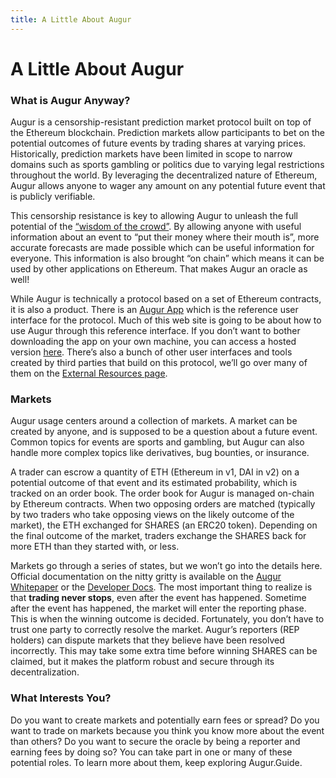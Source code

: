 ```yaml
---
title: A Little About Augur
---
```

# A Little About Augur

### What is Augur Anyway?

Augur is a censorship-resistant prediction market protocol built on top of the Ethereum blockchain. Prediction markets allow participants to bet on the potential outcomes of future events by trading shares at varying prices. Historically, prediction markets have been limited in scope to narrow domains such as sports gambling or politics due to varying legal restrictions throughout the world. By leveraging the decentralized nature of Ethereum, Augur allows anyone to wager any amount on any potential future event that is publicly verifiable. 

This censorship resistance is key to allowing Augur to unleash the full potential of the [“wisdom of the crowd”](https://en.wikipedia.org/wiki/Wisdom_of_the_crowd). By allowing anyone with useful information about an event to “put their money where their mouth is”, more accurate forecasts are made possible which can be useful information for everyone. This information is also brought “on chain” which means it can be used by other applications on Ethereum. That makes Augur an oracle as well!

While Augur is technically a protocol based on a set of Ethereum contracts, it is also a product. There is an [Augur App](https://github.com/AugurProject/augur-app) which is the reference user interface for the protocol. Much of this web site is going to be about how to use Augur through this reference interface. If you don’t want to bother downloading the app on your own machine, you can access a hosted version [here](https://augur.casino). There’s also a bunch of other user interfaces and tools created by third parties that build on this protocol, we’ll go over many of them on the [External Resources page](https://augur.guide/6-external-resources.html).

### Markets

Augur usage centers around a collection of markets. A market can be created by anyone, and is supposed to be a question about a future event. Common topics for events are sports and gambling, but Augur can also handle more complex topics like derivatives, bug bounties, or insurance. 

A trader can escrow a quantity of ETH (Ethereum in v1, DAI in v2) on a potential outcome of that event and its estimated probability, which is tracked on an order book. The order book for Augur is managed on-chain by Ethereum contracts. When two opposing orders are matched (typically by two traders who take opposing views on the likely outcome of the market), the ETH exchanged for SHARES (an ERC20 token). Depending on the final outcome of the market, traders exchange the SHARES back for more ETH than they started with, or less.

Markets go through a series of states, but we won’t go into the details here. Official documentation on the nitty gritty is available on the [Augur Whitepaper](https://www.augur.net/whitepaper.pdf) or the [Developer Docs](https://docs.augur.net). The most important thing to realize is that **trading never stops**, even after the event has happened. Sometime after the event has happened, the market will enter the reporting phase. This is when the winning outcome is decided. Fortunately, you don’t have to trust one party to correctly resolve the market. Augur’s reporters (REP holders) can dispute markets that they believe have been resolved incorrectly. This may take some extra time before winning SHARES can be claimed, but it makes the platform robust and secure through its decentralization.

### What Interests You?

Do you want to create markets and potentially earn fees or spread? Do you want to trade on markets because you think you know more about the event than others? Do you want to secure the oracle by being a reporter and earning fees by doing so? You can take part in one or many of these potential roles. To learn more about them, keep exploring Augur.Guide.

